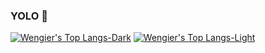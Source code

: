 ### YOLO 👋
<!-- [![Wengier's GitHub stats-Dark](https://github-readme-stats.vercel.app/api?username=Luwengier&theme=apprentice&count_private=true&show_icons=true&card_width=500&bg_color=00000000#gh-dark-mode-only)](https://github.com/anuraghazra/github-readme-stats#gh-dark-mode-only)
[![Wengier's GitHub stats-Light](https://github-readme-stats.vercel.app/api?username=Luwengier&theme=transparent&count_private=true&show_icons=true&card_width=500&bg_color=00000000#gh-light-mode-only)](https://github.com/anuraghazra/github-readme-stats#gh-light-mode-only)
[![GitHub Streak-Dark](https://github-readme-streak-stats.herokuapp.com/?user=Luwengier&theme=apprentice&count_private=true&card_width=500&background=00000000#gh-dark-mode-only)](https://github.com/anuraghazra/github-readme-stats#gh-dark-mode-only)
[![GitHub Streak-Light](https://github-readme-streak-stats.herokuapp.com/?user=Luwengier&theme=transparent&count_private=true&card_width=500&background=00000000#gh-light-mode-only)](https://github.com/anuraghazra/github-readme-stats#gh-light-mode-only) -->
[![Wengier's Top Langs-Dark](https://github-readme-stats.vercel.app/api/top-langs/?username=Luwengier&size_weight=0.5&count_weight=0.5&hide=javascript,html,css,scss&theme=apprentice&layout=compact&card_width=500&count_private=true&bg_color=00000000#gh-dark-mode-only)](https://github.com/anuraghazra/github-readme-stats#gh-dark-mode-only)
[![Wengier's Top Langs-Light](https://github-readme-stats.vercel.app/api/top-langs/?username=Luwengier&size_weight=0.5&count_weight=0.5&hide=javascript,html,css,scss&theme=transparent&layout=compact&card_width=500&count_private=true&bg_color=00000000#gh-light-mode-only)](https://github.com/anuraghazra/github-readme-stats#gh-light-mode-only)
